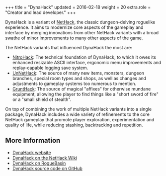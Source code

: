 +++
title = "DynaHack"
updated = 2016-02-18
weight = 20
extra.role = "Creator and lead developer."
+++

DynaHack is a variant of [NetHack](@/projects/nethack.md), the classic dungeon-delving roguelike experience.
It aims to modernize core aspects of the gameplay and interface by merging innovations from other NetHack variants with a broad swathe of minor improvements to many other aspects of the game.

The NetHack variants that influenced DynaHack the most are:

- [NitroHack](https://nethackwiki.com/wiki/NitroHack): The technical foundation of DynaHack, to which it owes its enhanced resizable ASCII interface, ergonomic menu improvements and replay-capable logging save system.
- [UnNetHack](https://nethackwiki.com/wiki/UnNetHack): The source of many new items, monsters, dungeon branches, special room types and shops, as well as changes and adjustments to gameplay systems too numerous to mention.
- [GruntHack](https://nethackwiki.com/wiki/GruntHack): The source of magical "affixes" for otherwise mundane equipment, allowing the player to find things like a "short sword of fire" or a "small shield of stealth".

On top of combining the work of multiple NetHack variants into a single package, DynaHack includes a wide variety of refinements to the core NetHack gameplay that promote player exploration, experimentation and quality of life, while reducing stashing, backtracking and repetition.

<!-- more -->

## More Information

- [DynaHack website](https://tung.github.io/DynaHack/about/)
- [DynaHack on the NetHack Wiki](https://nethackwiki.com/wiki/DynaHack)
- [DynaHack on RogueBasin](http://roguebasin.com/index.php/DynaHack)
- [DynaHack source code on GitHub](https://github.com/tung/DynaHack)
